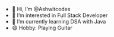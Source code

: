 - 👋 Hi, I’m @Ashwitcodes
- 👀 I’m interested in Full Stack Developer
- 🌱 I’m currently learning DSA with Java
- 😄 Hobby: Playing Guitar

<!---
Ashwitcodes/Ashwitcodes is a ✨ special ✨ repository because its `README.md` (this file) appears on your GitHub profile.
You can click the Preview link to take a look at your changes.
--->
